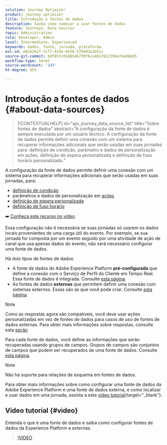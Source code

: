 ```yaml
---
solution: Journey Optimizer
product: journey optimizer
title: Introdução a fontes de dados
description: Saiba como começar a usar fontes de dados
feature: Journeys, Data Sources
topic: Administration
role: Developer, Admin
level: Intermediate, Experienced
keywords: dados, fonte, jornada, plataforma
exl-id: e0cb261f-7cf7-42de-8e56-576492e3b5cc
source-git-commit: bdf857c010854b7f0f6ce4817012398e74a068d5
workflow-type: tm+mt
source-wordcount: '343'
ht-degree: 65%

---
```


# Introdução a fontes de dados {#about-data-sources}

>[!CONTEXTUALHELP]
>id="ajo_journey_data_source_list"
>title="Sobre fontes de dados"
>abstract="A configuração da fonte de dados é sempre executada por um usuário técnico. A configuração da fonte de dados permite definir uma conexão com um sistema para recuperar informações adicionais que serão usadas em suas jornadas para: definição de condição, parâmetro e dados de personalização em ações, definição de espera personalizada e definição de fuso horário personalizado."

A configuração da fonte de dados permite definir uma conexão com um sistema para recuperar informações adicionais que serão usadas em suas jornadas, para:

* [definição de condição](../building-journeys/condition-activity.md)
* parâmetros e dados de personalização em [ações](../action/action.md)
* [definição de espera personalizada](../building-journeys/wait-activity.md#custom)
* [definição de fuso horário](../building-journeys/timezone-management.md)

➡️ [Conheça este recurso no vídeo](#video)

Essa configuração não é necessária se suas jornadas só usarem os dados locais provenientes de uma carga útil do evento. Por exemplo, se sua jornada for composta por um evento seguido por uma atividade de ação de canal que usa apenas dados do evento, não será necessário configurar uma fonte de dados.

Há dois tipos de fontes de dados:

* A fonte de dados do Adobe Experience Platform **pré-configurada** que define a conexão com o Serviço de Perfil do Cliente em Tempo Real. Essa fonte de dados é integrada. Consulte [esta página](../datasource/adobe-experience-platform-data-source.md).
* As fontes de dados **externas** que permitem definir uma conexão com sistemas externos. Essas são as que você pode criar. Consulte [esta página](../datasource/external-data-sources.md).

>[!NOTE]
>
>Como as respostas agora são compatíveis, você deve usar ações personalizadas em vez de fontes de dados para casos de uso de fontes de dados externas. Para obter mais informações sobre respostas, consulte esta [seção](../action/action-response.md)

Para cada fonte de dados, você define as informações que serão recuperadas usando grupos de campos. Grupos de campos são conjuntos de campos que podem ser recuperados de uma fonte de dados. Consulte [esta página](../datasource/configure-data-sources.md#define-field-groups).

>[!NOTE]
>
>Não há suporte para relações de esquema em fontes de dados.

Para obter mais informações sobre como configurar uma fonte de dados da Adobe Experience Platform e uma fonte de dados externa, e como localizar e usar dados em uma jornada, assista a este [vídeo tutorial](https://experienceleague.adobe.com/docs/journey-optimizer-learn/tutorials/journey-configuration/configure-data-sources.html){target="_blank"}.

## Vídeo tutorial {#video}

Entenda o que é uma fonte de dados e saiba como configurar fontes de dados da Experience Platform e externas.

>[!VIDEO](https://video.tv.adobe.com/v/334256?quality=12)

